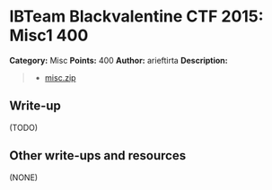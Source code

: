 # IBTeam Blackvalentine CTF 2015: Misc1 400

**Category:** Misc
**Points:** 400
**Author:** arieftirta
**Description:**

> * [misc.zip](misc.zip)

## Write-up

(TODO)

## Other write-ups and resources

(NONE)
